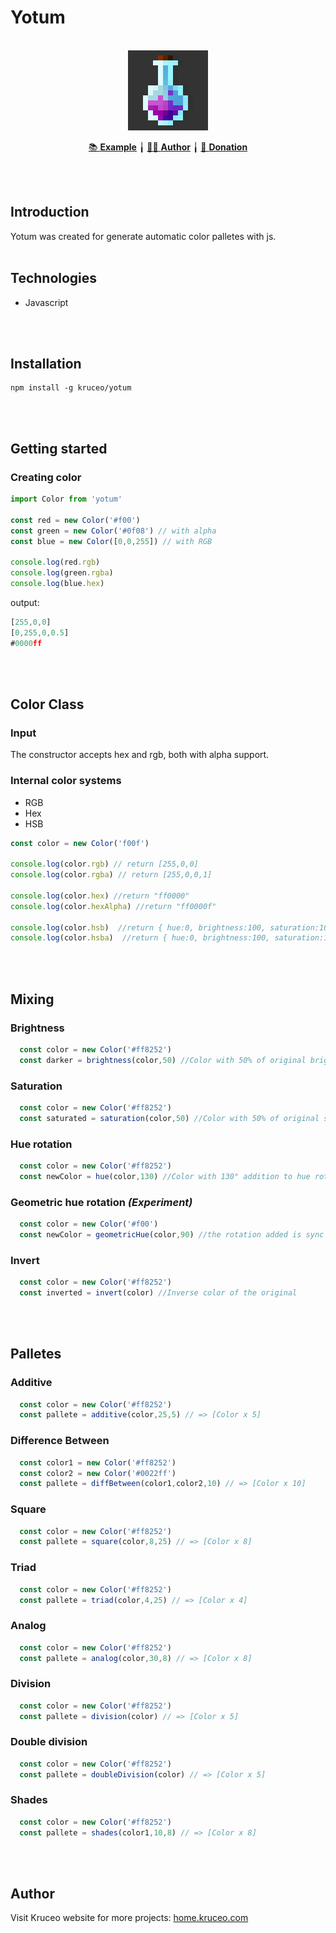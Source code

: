 # Yotum

<br>
<div align='center'>
<img src="./icon.png" width=128px>


<a href="https://yotum.kruceo.com">📚 <strong>Example</strong></a> ╽
<a href="https://home.kruceo.com">🧒🏼 <strong>Author</strong></a> ╽
<a href="https://home.kruceo.com/donation">🎁 <strong>Donation</strong></a>
</div>
<br>
<br>

## **Introduction**

Yotum was created for generate automatic color palletes with js.
<br><br>
## **Technologies**

* Javascript

<br><br>
## **Installation**
```
npm install -g kruceo/yotum

```
<br><br>
## **Getting started**

### Creating color

```js
import Color from 'yotum'

const red = new Color('#f00')
const green = new Color('#0f08') // with alpha
const blue = new Color([0,0,255]) // with RGB

console.log(red.rgb)
console.log(green.rgba)
console.log(blue.hex)
```
output:
```js
[255,0,0]
[0,255,0,0.5]
#0000ff
```
<br><br>

## **Color Class**

### Input
The constructor accepts hex and rgb, both with alpha support.

### Internal color systems
* RGB
* Hex
* HSB

```js
const color = new Color('f00f')

console.log(color.rgb) // return [255,0,0]
console.log(color.rgba) // return [255,0,0,1]

console.log(color.hex) //return "ff0000"
console.log(color.hexAlpha) //return "ff0000f"

console.log(color.hsb)  //return { hue:0, brightness:100, saturation:100 }
console.log(color.hsba)  //return { hue:0, brightness:100, saturation:100, alpha:100 }
```

<br><br>
## **Mixing**

### Brightness


```js
  const color = new Color('#ff8252')
  const darker = brightness(color,50) //Color with 50% of original bright
```


### Saturation


```js
  const color = new Color('#ff8252')
  const saturated = saturation(color,50) //Color with 50% of original saturation
```

### Hue rotation


```js
  const color = new Color('#ff8252')
  const newColor = hue(color,130) //Color with 130° addition to hue rotation
```


### Geometric hue rotation ***(Experiment)***


```js
  const color = new Color('#f00')
  const newColor = geometricHue(color,90) //the rotation added is sync with color wheel.
```

### Invert


```js
  const color = new Color('#ff8252')
  const inverted = invert(color) //Inverse color of the original
```
<br><br>

## **Palletes**

### Additive


```js
  const color = new Color('#ff8252')
  const pallete = additive(color,25,5) // => [Color x 5]
```

### Difference Between


```js
  const color1 = new Color('#ff8252')
  const color2 = new Color('#0022ff')
  const pallete = diffBetween(color1,color2,10) // => [Color x 10]
```

### Square


```js
  const color = new Color('#ff8252')
  const pallete = square(color,8,25) // => [Color x 8]
```

### Triad


```js
  const color = new Color('#ff8252')
  const pallete = triad(color,4,25) // => [Color x 4]
```

### Analog


```js
  const color = new Color('#ff8252')
  const pallete = analog(color,30,8) // => [Color x 8]
```

### Division


```js
  const color = new Color('#ff8252')
  const pallete = division(color) // => [Color x 5]
```

### Double division


```js
  const color = new Color('#ff8252')
  const pallete = doubleDivision(color) // => [Color x 5]
```

### Shades


```js
  const color = new Color('#ff8252')
  const pallete = shades(color1,10,8) // => [Color x 8]
```

<br><br>
## Author
Visit Kruceo website for more projects: <a href='https://home.kruceo.com'>home.kruceo.com